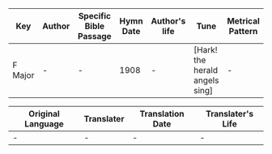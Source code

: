 Key | Author   | Specific Bible Passage     |Hymn Date |Author's life |Tune |Metrical Pattern   |Composer/Source
-- | --------- | ---------------------------|----------|--------------|-----|-------------------|-------------  
F Major |- |- |1908 |- |[Hark!  the herald angels sing] |- |-

Original Language | Translater | Translation Date   | Translater's Life  
----------------- | --------- | --------------------|-------------     
\- |- |- |-

